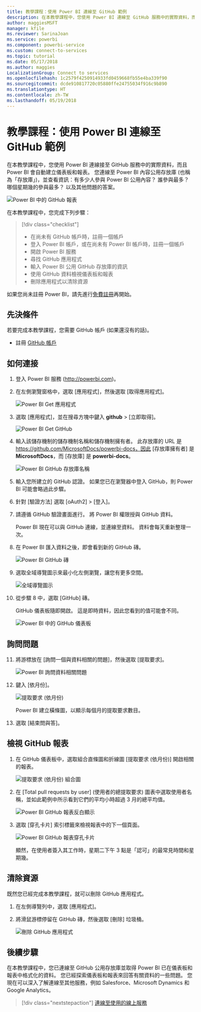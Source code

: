 ```yaml
---
title: 教學課程：使用 Power BI 連線至 GitHub 範例
description: 在本教學課程中，您使用 Power BI 連線至 GitHub 服務中的實際資料，而且 Power BI 會自動建立儀表板和報表。
author: maggiesMSFT
manager: kfile
ms.reviewer: SarinaJoan
ms.service: powerbi
ms.component: powerbi-service
ms.custom: connect-to-services
ms.topic: tutorial
ms.date: 05/17/2018
ms.author: maggies
LocalizationGroup: Connect to services
ms.openlocfilehash: 1c2579f4250914933fd0459668fb55e4ba339f90
ms.sourcegitcommit: dcde910817720c05880ffe24755034f916c9b890
ms.translationtype: HT
ms.contentlocale: zh-TW
ms.lasthandoff: 05/19/2018
---
```

# <a name="tutorial-connect-to-a-github-sample-with-power-bi"></a>教學課程：使用 Power BI 連線至 GitHub 範例
在本教學課程中，您使用 Power BI 連線接至 GitHub 服務中的實際資料，而且 Power BI 會自動建立儀表板和報表。 您連線至 Power BI 內容公用存放庫 (也稱為「存放庫」)，並查看資訊：有多少人參與 Power BI 公用內容？ 誰參與最多？ 哪個星期幾的參與最多？ 以及其他問題的答案。 

![Power BI 中的 GitHub 報表](media/service-tutorial-connect-to-github/power-bi-github-app-tutorial-punch-card.png)

在本教學課程中，您完成下列步驟：

> [!div class="checklist"]
> * 在尚未有 GitHub 帳戶時，註冊一個帳戶 
> * 登入 Power BI 帳戶，或在尚未有 Power BI 帳戶時，註冊一個帳戶
> * 開啟 Power BI 服務
> * 尋找 GitHub 應用程式
> * 輸入 Power BI 公用 GitHub 存放庫的資訊
> * 使用 GitHub 資料檢視儀表板和報表
> * 刪除應用程式以清除資源

如果您尚未註冊 Power BI，請先進行[免費註冊](https://app.powerbi.com/signupredirect?pbi_source=web)再開始。

## <a name="prerequisites"></a>先決條件

若要完成本教學課程，您需要 GitHub 帳戶 (如果還沒有的話)。 

- 註冊 [GitHub 帳戶](https://docs.microsoft.com/contribute/get-started-setup-github)


## <a name="how-to-connect"></a>如何連接
1. 登入 Power BI 服務 (http://powerbi.com)。 
2. 在左側瀏覽窗格中，選取 [應用程式]，然後選取 [取得應用程式]。
   
   ![Power BI Get 應用程式](media/service-tutorial-connect-to-github/power-bi-github-app-tutorial.png) 

3. 選取 [應用程式]，並在搜尋方塊中鍵入 **github** > [立即取得]。
   
   ![Power BI Get GitHub](media/service-tutorial-connect-to-github/power-bi-github-app-tutorial-get-it-now.png) 

4. 輸入該儲存機制的儲存機制名稱和儲存機制擁有者。 此存放庫的 URL 是 https://github.com/MicrosoftDocs/powerbi-docs，因此 [存放庫擁有者] 是 **MicrosoftDocs**，而 [存放庫] 是 **powerbi-docs**。 
   
    ![Power BI GitHub 存放庫名稱](media/service-tutorial-connect-to-github/power-bi-github-app-tutorial-repo-name.png)

5. 輸入您所建立的 GitHub 認證。 如果您已在瀏覽器中登入 GitHub，則 Power BI 可能會略過此步驟。 

6. 針對 [驗證方法] 選取 [oAuth2] \> [登入]。

7. 請遵循 GitHub 驗證畫面進行。 將 Power BI 權限授與 GitHub 資料。
   
   Power BI 現在可以與 GitHub 連線，並連線至資料。  資料會每天重新整理一次。

8. 在 Power BI 匯入資料之後，即會看到新的 GitHub 磚。 
 
   ![Power BI GitHub 磚](media/service-tutorial-connect-to-github/power-bi-github-app-tutorial-tile.png) 

8. 選取全域導覽圖示來最小化左側瀏覽，讓您有更多空間。

    ![全域導覽圖示](media/service-tutorial-connect-to-github/power-bi-global-navigation-icon.png)

10. 從步驟 8 中，選取 [GitHub] 磚。 
    
    GitHub 儀表板隨即開啟。 這是即時資料，因此您看到的值可能會不同。

    ![Power BI 中的 GitHub 儀表板](media/service-tutorial-connect-to-github/power-bi-github-app-tutorial-dashboard.png)

    

## <a name="ask-a-question"></a>詢問問題

11. 將游標放在 [詢問一個與資料相關的問題]，然後選取 [提取要求]。 

    ![Power BI 詢問資料相關問題](media/service-tutorial-connect-to-github/power-bi-github-app-tutorial-ask-question.png)

12. 鍵入 [依月份]。
 
    ![提取要求 (依月份)](media/service-tutorial-connect-to-github/power-bi-github-app-tutorial-ask-question-by-month.png)

     Power BI 建立橫條圖，以顯示每個月的提取要求數目。

13. 選取 [結束問與答]。

## <a name="view-the-github-report"></a>檢視 GitHub 報表 

1. 在 GitHub 儀表板中，選取組合直條圖和折線圖 [提取要求 (依月份)] 開啟相關的報表。

    ![提取要求 (依月份) 組合圖](media/service-tutorial-connect-to-github/power-bi-github-app-tutorial-pull-requests-combo-chart.png)

2. 在 [Total pull requests by user] \(使用者的總提取要求\) 圖表中選取使用者名稱，並如此範例中所示看到它們的平均小時超過 3 月的總平均值。

    ![Power BI GitHub 報表反白顯示](media/service-tutorial-connect-to-github/power-bi-github-app-tutorial-report-highlight.png)

3. 選取 [穿孔卡片] 索引標籤來檢視報表中的下一個頁面。 
 
    ![Power BI GitHub 報表穿孔卡片](media/service-tutorial-connect-to-github/power-bi-github-app-tutorial-tues-3pm.png)

    顯然，在使用者簽入其工作時，星期二下午 3 點是「認可」的最常見時間和星期幾。

## <a name="clean-up-resources"></a>清除資源

既然您已經完成本教學課程，就可以刪除 GitHub 應用程式。 

1. 在左側導覽列中，選取 [應用程式]。
2. 將滑鼠游標停留在 GitHub 磚，然後選取 [刪除] 垃圾桶。

    ![刪除 GitHub 應用程式](media/service-tutorial-connect-to-github/power-bi-github-app-tutorial-delete.png)

## <a name="next-steps"></a>後續步驟

在本教學課程中，您已連線至 GitHub 公用存放庫並取得 Power BI 已在儀表板和報表中格式化的資料。 您已經探索儀表板和報表來回答有關資料的一些問題。 您現在可以深入了解連線至其他服務，例如 Salesforce、Microsoft Dynamics 和 Google Analytics。 
 
> [!div class="nextstepaction"]
> [連線至使用的線上服務](./service-connect-to-services.md)


